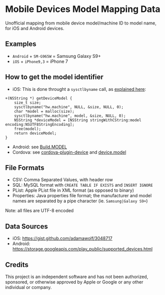 # Mobile Devices Model Mapping Data
Unofficial mapping from mobile device model/machine ID to model name, for iOS and Android devices.

## Examples
- `Android` + `SM-G965W` = Samsung Galaxy S9+
- `iOS` + `iPhone9,3` = iPhone 7

## How to get the model identifier
- iOS: This is done throught a `sysctlbyname` call, as [explained here](https://stackoverflow.com/questions/32183490/calling-sysctlbyname-with-hw-machine-flag-in-ios9 "below"):
```
+(NSString *) getDeviceModel {
    size_t size;
    sysctlbyname("hw.machine", NULL, &size, NULL, 0);
    char *model = malloc(size);
    sysctlbyname("hw.machine", model, &size, NULL, 0);
    NSString *deviceModel = [NSString stringWithCString:model encoding:NSUTF8StringEncoding];
    free(model);
    return deviceModel;
}
```
- Android: see [Build.MODEL](https://developer.android.com/reference/android/os/Build.html#MODEL "Build.MODEL")
- Cordova: see [cordova-plugin-device](https://github.com/apache/cordova-plugin-device) and [device.model](https://github.com/apache/cordova-plugin-device#devicemodel)

## File Formats
- CSV: Comma Separated Values, with header row
- SQL: MySQL format with `CREATE TABLE IF EXISTS` and `INSERT IGNORE`
- PList: Apple PList file in XML format (as opposed to binary)
- Properties: Java properties file format; the manufacturer and model names are separated by a pipe character (ie. `Samsung|Galaxy S9+`)

Note: all files are UTF-8 encoded

## Data Sources
- iOS: https://gist.github.com/adamawolf/3048717
- Android: https://storage.googleapis.com/play_public/supported_devices.html

## Credits
This project is an independent software and has not been authorized, sponsored, or otherwise approved by Apple or Google or any other individual or company.

